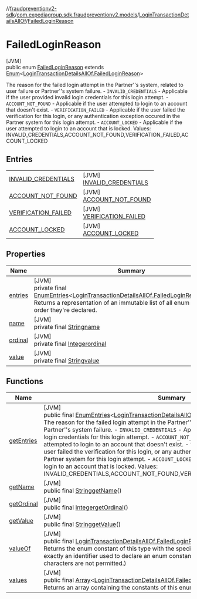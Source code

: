//[fraudpreventionv2-sdk](../../../../index.md)/[com.expediagroup.sdk.fraudpreventionv2.models](../../index.md)/[LoginTransactionDetailsAllOf](../index.md)/[FailedLoginReason](index.md)

# FailedLoginReason

[JVM]\
public enum [FailedLoginReason](index.md) extends [Enum](https://docs.oracle.com/javase/8/docs/api/java/lang/Enum.html)&lt;[LoginTransactionDetailsAllOf.FailedLoginReason](index.md)&gt;

The reason for the failed login attempt in the Partner''s system, related to user failure or Partner''s system failure. - `INVALID_CREDENTIALS` - Applicable if the user provided invalid login credentials for this login attempt. - `ACCOUNT_NOT_FOUND` - Applicable if the user attempted to login to an account that doesn't exist. - `VERIFICATION_FAILED` - Applicable if the user failed the verification for this login, or any authentication exception occured in the Partner system for this login attempt. - `ACCOUNT_LOCKED` - Applicable if the user attempted to login to an account that is locked. Values: INVALID_CREDENTIALS,ACCOUNT_NOT_FOUND,VERIFICATION_FAILED,ACCOUNT_LOCKED

## Entries

| | |
|---|---|
| [INVALID_CREDENTIALS](-i-n-v-a-l-i-d_-c-r-e-d-e-n-t-i-a-l-s/index.md) | [JVM]<br>[INVALID_CREDENTIALS](-i-n-v-a-l-i-d_-c-r-e-d-e-n-t-i-a-l-s/index.md) |
| [ACCOUNT_NOT_FOUND](-a-c-c-o-u-n-t_-n-o-t_-f-o-u-n-d/index.md) | [JVM]<br>[ACCOUNT_NOT_FOUND](-a-c-c-o-u-n-t_-n-o-t_-f-o-u-n-d/index.md) |
| [VERIFICATION_FAILED](-v-e-r-i-f-i-c-a-t-i-o-n_-f-a-i-l-e-d/index.md) | [JVM]<br>[VERIFICATION_FAILED](-v-e-r-i-f-i-c-a-t-i-o-n_-f-a-i-l-e-d/index.md) |
| [ACCOUNT_LOCKED](-a-c-c-o-u-n-t_-l-o-c-k-e-d/index.md) | [JVM]<br>[ACCOUNT_LOCKED](-a-c-c-o-u-n-t_-l-o-c-k-e-d/index.md) |

## Properties

| Name | Summary |
|---|---|
| [entries](index.md#-563382862%2FProperties%2F-173342751) | [JVM]<br>private final [EnumEntries](https://kotlinlang.org/api/latest/jvm/stdlib/kotlin.enums/-enum-entries/index.html)&lt;[LoginTransactionDetailsAllOf.FailedLoginReason](index.md)&gt;[entries](index.md#-563382862%2FProperties%2F-173342751)<br>Returns a representation of an immutable list of all enum entries, in the order they're declared. |
| [name](../../-verification-type/_3_-d-s/index.md#-372974862%2FProperties%2F-173342751) | [JVM]<br>private final [String](https://docs.oracle.com/javase/8/docs/api/java/lang/String.html)[name](../../-verification-type/_3_-d-s/index.md#-372974862%2FProperties%2F-173342751) |
| [ordinal](../../-verification-type/_3_-d-s/index.md#-739389684%2FProperties%2F-173342751) | [JVM]<br>private final [Integer](https://docs.oracle.com/javase/8/docs/api/java/lang/Integer.html)[ordinal](../../-verification-type/_3_-d-s/index.md#-739389684%2FProperties%2F-173342751) |
| [value](-a-c-c-o-u-n-t_-l-o-c-k-e-d/index.md#576607537%2FProperties%2F-173342751) | [JVM]<br>private final [String](https://docs.oracle.com/javase/8/docs/api/java/lang/String.html)[value](-a-c-c-o-u-n-t_-l-o-c-k-e-d/index.md#576607537%2FProperties%2F-173342751) |

## Functions

| Name | Summary |
|---|---|
| [getEntries](get-entries.md) | [JVM]<br>public final [EnumEntries](https://kotlinlang.org/api/latest/jvm/stdlib/kotlin.enums/-enum-entries/index.html)&lt;[LoginTransactionDetailsAllOf.FailedLoginReason](index.md)&gt;[getEntries](get-entries.md)()<br>The reason for the failed login attempt in the Partner''s system, related to user failure or Partner''s system failure. - `INVALID_CREDENTIALS` - Applicable if the user provided invalid login credentials for this login attempt. - `ACCOUNT_NOT_FOUND` - Applicable if the user attempted to login to an account that doesn't exist. - `VERIFICATION_FAILED` - Applicable if the user failed the verification for this login, or any authentication exception occured in the Partner system for this login attempt. - `ACCOUNT_LOCKED` - Applicable if the user attempted to login to an account that is locked. Values: INVALID_CREDENTIALS,ACCOUNT_NOT_FOUND,VERIFICATION_FAILED,ACCOUNT_LOCKED |
| [getName](index.md#459100848%2FFunctions%2F-173342751) | [JVM]<br>public final [String](https://docs.oracle.com/javase/8/docs/api/java/lang/String.html)[getName](index.md#459100848%2FFunctions%2F-173342751)() |
| [getOrdinal](index.md#1371821710%2FFunctions%2F-173342751) | [JVM]<br>public final [Integer](https://docs.oracle.com/javase/8/docs/api/java/lang/Integer.html)[getOrdinal](index.md#1371821710%2FFunctions%2F-173342751)() |
| [getValue](get-value.md) | [JVM]<br>public final [String](https://docs.oracle.com/javase/8/docs/api/java/lang/String.html)[getValue](get-value.md)() |
| [valueOf](value-of.md) | [JVM]<br>public final [LoginTransactionDetailsAllOf.FailedLoginReason](index.md)[valueOf](value-of.md)([String](https://docs.oracle.com/javase/8/docs/api/java/lang/String.html)value)<br>Returns the enum constant of this type with the specified name. The string must match exactly an identifier used to declare an enum constant in this type. (Extraneous whitespace characters are not permitted.) |
| [values](values.md) | [JVM]<br>public final [Array](https://kotlinlang.org/api/latest/jvm/stdlib/kotlin/-array/index.html)&lt;[LoginTransactionDetailsAllOf.FailedLoginReason](index.md)&gt;[values](values.md)()<br>Returns an array containing the constants of this enum type, in the order they're declared. |
